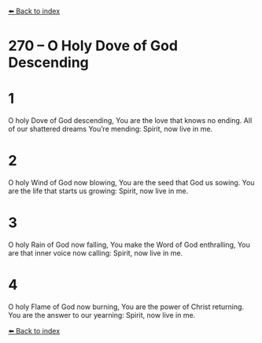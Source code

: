 [⬅️ Back to index](../README.md)

# 270 – O Holy Dove of God Descending


# 1
O holy Dove of God descending,
You are the love that knows no ending.
All of our shattered dreams You’re mending:
Spirit, now live in me.

# 2
O holy Wind of God now blowing,
You are the seed that God us sowing.
You are the life that starts us growing:
Spirit, now live in me.

# 3
O holy Rain of God now falling,
You make the Word of God enthralling,
You are that inner voice now calling:
Spirit, now live in me.

# 4
O holy Flame of God now burning,
You are the power of Christ returning.
You are the answer to our yearning:
Spirit, now live in me.

[⬅️ Back to index](../README.md)
